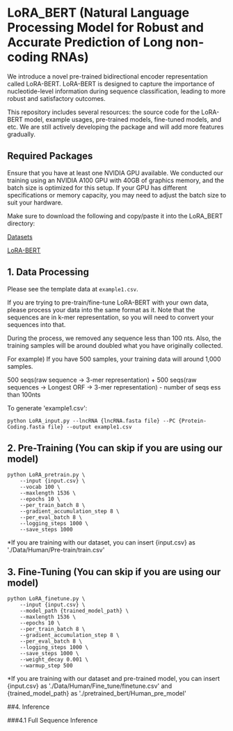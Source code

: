 # LoRA_BERT (Natural Language Processing Model for Robust and Accurate Prediction of Long non-coding RNAs)
We introduce a novel pre-trained bidirectional encoder representation called LoRA-BERT. LoRA-BERT is designed to capture the importance of nucleotide-level information during sequence classification, leading to more robust and satisfactory outcomes.

This repository includes several resources: the source code for the LoRA-BERT model, example usages, pre-trained models, fine-tuned models, and etc. We are still actively developing the package and will add more features gradually. 

## Required Packages
Ensure that you have at least one NVIDIA GPU available. We conducted our training using an NVIDIA A100 GPU with 40GB of graphics memory, and the batch size is optimized for this setup. If your GPU has different specifications or memory capacity, you may need to adjust the batch size to suit your hardware.

Make sure to download the following and copy/paste it into the LoRA_BERT directory:

[Datasets](https://drive.google.com/file/d/1bOwe_5-6e0KPkJpKDHdZ1kv1x5NsLIQ9/view?usp=sharing)

[LoRA-BERT](https://drive.google.com/file/d/1cRllgQu3G3qQagj3sLzsa2uOxMWgegS4/view?usp=sharing)


## 1. Data Processing
Please see the template data at `example1.csv`. 

If you are trying to pre-train/fine-tune LoRA-BERT with your own data, please process your data into the same format as it. Note that the sequences are in k-mer representation, so you will need to convert your sequences into that. 

During the process, we removed any sequence less than 100 nts.
Also, the training samples will be around doubled what you have originally collected.   

For example) If you have 500 samples, your training data will around 1,000 samples.

500 seqs(raw sequence -> 3-mer representation) + 500 seqs(raw sequences -> Longest ORF -> 3-mer representation) - number of seqs ess than 100nts

To generate 'example1.csv':

```
python LoRA_input.py --lncRNA {lncRNA.fasta file} --PC {Protein-Coding.fasta file} --output example1.csv
```

## 2. Pre-Training (You can skip if you are using our model)
```
python LoRA_pretrain.py \
    --input {input.csv} \
    --vocab 100 \
    --maxlength 1536 \
    --epochs 10 \
    --per_train_batch 8 \
    --gradient_accumulation_step 8 \
    --per_eval_batch 8 \
    --logging_steps 1000 \
    --save_steps 1000
```
*If you are training with our dataset, you can insert {input.csv} as './Data/Human/Pre-train/train.csv'

## 3. Fine-Tuning (You can skip if you are using our model)
```
python LoRA_finetune.py \
    --input {input.csv} \
    --model_path {trained_model_path} \
    --maxlength 1536 \
    --epochs 10 \
    --per_train_batch 8 \
    --gradient_accumulation_step 8 \
    --per_eval_batch 8 \
    --logging_steps 1000 \
    --save_steps 1000 \
    --weight_decay 0.001 \
    --warmup_step 500
```
*If you are training with our dataset and pre-trained model, you can insert {input.csv} as './Data/Human/Fine_tune/finetune.csv' and {trained_model_path} as './pretrained_bert/Human_pre_model'

##4. Inference

###4.1 Full Sequence Inference

